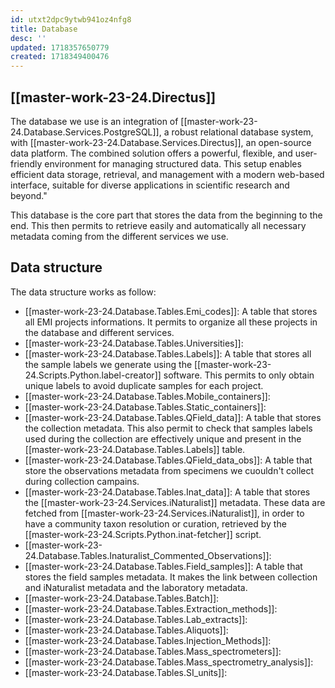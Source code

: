 ```yaml
---
id: utxt2dpc9ytwb941oz4nfg8
title: Database
desc: ''
updated: 1718357650779
created: 1718349400476
---
```


## [[master-work-23-24.Directus]]

The database we use is an integration of [[master-work-23-24.Database.Services.PostgreSQL]], a robust relational database system, with [[master-work-23-24.Database.Services.Directus]], an open-source data platform. The combined solution offers a powerful, flexible, and user-friendly environment for managing structured data. This setup enables efficient data storage, retrieval, and management with a modern web-based interface, suitable for diverse applications in scientific research and beyond."

This database is the core part that stores the data from the beginning to the end. This then permits to retrieve easily and automatically all necessary metadata coming from the different services we use.

## Data structure

The data structure works as follow:
- [[master-work-23-24.Database.Tables.Emi_codes]]: A table that stores all EMI projects informations. It permits to organize all these projects in the database and different services.
- [[master-work-23-24.Database.Tables.Universities]]:
- [[master-work-23-24.Database.Tables.Labels]]: A table that stores all the sample labels we generate using the [[master-work-23-24.Scripts.Python.label-creator]] software. This permits to only obtain unique labels to avoid duplicate samples for each project.
- [[master-work-23-24.Database.Tables.Mobile_containers]]:
- [[master-work-23-24.Database.Tables.Static_containers]]:
- [[master-work-23-24.Database.Tables.QField_data]]: A table that stores the collection metadata. This also permit to check that samples labels used during the collection are effectively unique and present in the [[master-work-23-24.Database.Tables.Labels]] table.
- [[master-work-23-24.Database.Tables.QField_data_obs]]: A table that store the observations metadata from specimens we cuouldn't collect during collection campains.
- [[master-work-23-24.Database.Tables.Inat_data]]: A table that stores the [[master-work-23-24.Services.iNaturalist]] metadata. These data are fetched from [[master-work-23-24.Services.iNaturalist]], in order to have a community taxon resolution or curation, retrieved by the [[master-work-23-24.Scripts.Python.inat-fetcher]] script.
- [[master-work-23-24.Database.Tables.Inaturalist_Commented_Observations]]:
- [[master-work-23-24.Database.Tables.Field_samples]]: A table that stores the field samples metadata. It makes the link between collection and iNaturalist metadata and the laboratory metadata.
- [[master-work-23-24.Database.Tables.Batch]]:
- [[master-work-23-24.Database.Tables.Extraction_methods]]:
- [[master-work-23-24.Database.Tables.Lab_extracts]]:
- [[master-work-23-24.Database.Tables.Aliquots]]:
- [[master-work-23-24.Database.Tables.Injection_Methods]]:
- [[master-work-23-24.Database.Tables.Mass_spectrometers]]:
- [[master-work-23-24.Database.Tables.Mass_spectrometry_analysis]]:
- [[master-work-23-24.Database.Tables.SI_units]]:



